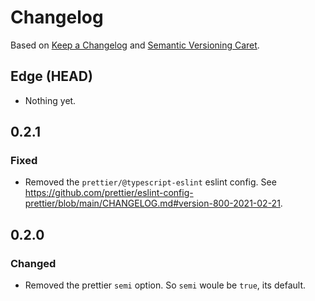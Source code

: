 
# Changelog

Based on [Keep a Changelog] and [Semantic Versioning Caret].

## Edge (HEAD)

* Nothing yet.

## 0.2.1

### Fixed

* Removed the `prettier/@typescript-eslint` eslint config. See https://github.com/prettier/eslint-config-prettier/blob/main/CHANGELOG.md#version-800-2021-02-21.

## 0.2.0

### Changed

* Removed the prettier `semi` option. So `semi` woule be `true`, its default.

[Keep a Changelog]: http://keepachangelog.com/en/1.0.0/
[Semantic Versioning Caret]: https://github.com/myowncake/semver-caret
